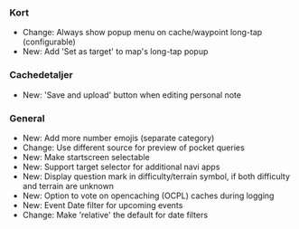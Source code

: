 ### Kort
- Change: Always show popup menu on cache/waypoint long-tap (configurable)
- New: Add 'Set as target' to map's long-tap popup

### Cachedetaljer
- New: 'Save and upload' button when editing personal note

### General
- New: Add more number emojis (separate category)
- Change: Use different source for preview of pocket queries
- New: Make startscreen selectable
- New: Support target selector for additional navi apps
- New: Display question mark in difficulty/terrain symbol, if both difficulty and terrain are unknown
- New: Option to vote on opencaching (OCPL) caches during logging
- New: Event Date filter for upcoming events
- Change: Make 'relative' the default for date filters
